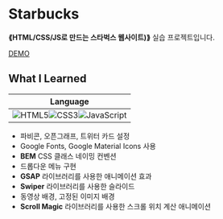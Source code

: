 # Starbucks

__⟪HTML/CSS/JS로 만드는 스타벅스 웹사이트)⟫__ 실습 프로젝트입니다.

[DEMO](https://donghun-k.github.io/front-end-exercises/html-css/starbucks/)

## What I Learned
|Language|
|:---:|
|![HTML5](https://img.shields.io/badge/HTML5-E34F26?style=for-the-badge&logo=html5&logoColor=white)![CSS3](https://img.shields.io/badge/CSS3-1572B6?style=for-the-badge&logo=css3&logoColor=white)![JavaScript](https://img.shields.io/badge/JavaScript-323330?style=for-the-badge&logo=javascript&logoColor=F7DF1E)|
- 파비콘, 오픈그래프, 트위터 카드 설정
- Google Fonts, Google Material Icons 사용
- __BEM__ CSS 클래스 네이밍 컨벤션
- 드롭다운 메뉴 구현
- __GSAP__ 라이브러리를 사용한 애니메이션 효과
- __Swiper__ 라이브러리를 사용한 슬라이드
- 동영상 배경, 고정된 이미지 배경
- __Scroll Magic__ 라이브러리를 사용한 스크롤 위치 계산 애니메이션

